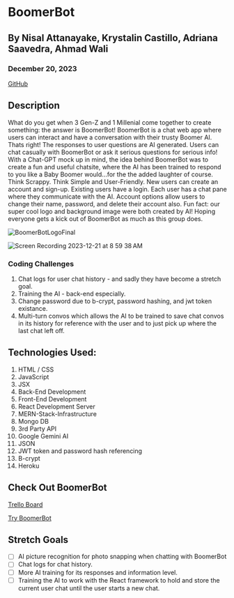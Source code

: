 # BoomerBot

## By Nisal Attanayake, Krystalin Castillo, Adriana Saavedra, Ahmad Wali

### December 20, 2023

[GitHub](https://github.com/KfromtheChi)


## Description
What do you get when 3 Gen-Z and 1 Millenial come together to create something: the answer is BoomerBot!  BoomerBot is a chat web app where users can interact and have a conversation with their trusty Boomer AI.  Thats right!  The responses to user questions are AI generated.  Users can chat casually with BoomerBot or ask it serious questions for serious info!  With a Chat-GPT mock up in mind, the idea behind BoomerBot was to create a fun and useful chatsite, where the AI has been trained to respond to you like a Baby Boomer would...for the the added laughter of course.  Think Scrappy.  Think Simple and User-Friendly.  New users can create an account and sign-up.  Existing users have a login.  Each user has a chat pane where they communicate with the AI.  Account options allow users to change their name, password, and delete their account also.  Fun fact: our super cool logo and background image were both created by AI!  Hoping everyone gets a kick out of BoomerBot as much as this group does.

![BoomerBotLogoFinal](https://github.com/KfromtheChi/BoomerBot/assets/145291849/6cab385c-51a5-449e-9a2a-125044b759a7)

![Screen Recording 2023-12-21 at 8 59 38 AM](https://github.com/KfromtheChi/BoomerBot/assets/145854969/648369f0-5452-4b63-8847-159f1500368a)

### Coding Challenges
1. Chat logs for user chat history - and sadly they have become a stretch goal.
2. Training the AI - back-end especially.
3. Change password due to b-crypt, password hashing, and jwt token existance.
4. Multi-turn convos which allows the AI to be trained to save chat convos in its history for reference with the user and to just pick up where the last chat left off.


## Technologies Used:
1. HTML / CSS
2. JavaScript
3. JSX
4. Back-End Development
5. Front-End Development
6. React Development Server
7. MERN-Stack-Infrastructure
8. Mongo DB
9. 3rd Party API
10. Google Gemini AI
11. JSON
12. JWT token and password hash referencing
13. B-crypt
14. Heroku


## Check Out BoomerBot

[Trello Board](https://trello.com/b/AZB7kmG4/project-4-boomerbot)

[Try BoomerBot](https://boomerbot-c3175a34bfb5.herokuapp.com/)


## Stretch Goals
- [ ] AI picture recognition for photo snapping when chatting with BoomerBot
- [ ] Chat logs for chat history.
- [ ] More AI training for its responses and information level.
- [ ] Training the AI to work with the React framework to hold and store the current user chat until the user starts a new chat.
